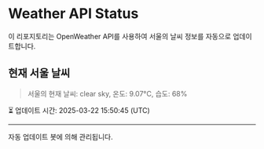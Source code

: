 
# Weather API Status

이 리포지토리는 OpenWeather API를 사용하여 서울의 날씨 정보를 자동으로 업데이트합니다.

## 현재 서울 날씨
> 서울의 현재 날씨: clear sky, 온도: 9.07°C, 습도: 68%

⏳ 업데이트 시간: 2025-03-22 15:50:45 (UTC)

---
자동 업데이트 봇에 의해 관리됩니다.
